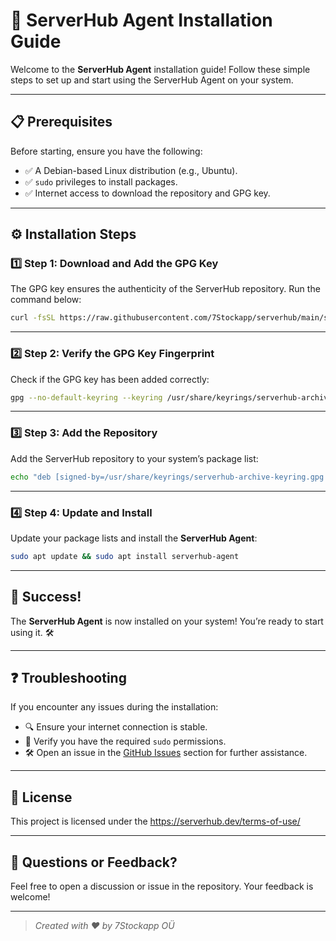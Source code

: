 # 🚀 ServerHub Agent Installation Guide

Welcome to the **ServerHub Agent** installation guide! Follow these simple steps to set up and start using the ServerHub Agent on your system.

---

## 📋 Prerequisites

Before starting, ensure you have the following:

- ✅ A Debian-based Linux distribution (e.g., Ubuntu).
- ✅ `sudo` privileges to install packages.
- ✅ Internet access to download the repository and GPG key.

---

## ⚙️ Installation Steps

### 1️⃣ Step 1: Download and Add the GPG Key

The GPG key ensures the authenticity of the ServerHub repository. Run the command below:

```bash
curl -fsSL https://raw.githubusercontent.com/7Stockapp/serverhub/main/serverhub.gpg | gpg --dearmor | sudo tee /usr/share/keyrings/serverhub-archive-keyring.gpg > /dev/null
```

---

### 2️⃣ Step 2: Verify the GPG Key Fingerprint

Check if the GPG key has been added correctly:

```bash
gpg --no-default-keyring --keyring /usr/share/keyrings/serverhub-archive-keyring.gpg --list-keys
```

---

### 3️⃣ Step 3: Add the Repository

Add the ServerHub repository to your system’s package list:

```bash
echo "deb [signed-by=/usr/share/keyrings/serverhub-archive-keyring.gpg arch=amd64] https://raw.githubusercontent.com/7Stockapp/serverhub/main/ stable main" | sudo tee /etc/apt/sources.list.d/serverhub.list
```

---

### 4️⃣ Step 4: Update and Install

Update your package lists and install the **ServerHub Agent**:

```bash
sudo apt update && sudo apt install serverhub-agent
```

---

## 🎉 Success!

The **ServerHub Agent** is now installed on your system! You’re ready to start using it. 🛠️

---

## ❓ Troubleshooting

If you encounter any issues during the installation:

- 🔍 Ensure your internet connection is stable.
- 🔑 Verify you have the required `sudo` permissions.
- 🛠️ Open an issue in the [GitHub Issues](https://github.com/7Stockapp/serverhub/issues) section for further assistance.

---

## 📄 License

This project is licensed under the https://serverhub.dev/terms-of-use/

---

## 💬 Questions or Feedback?

Feel free to open a discussion or issue in the repository. Your feedback is welcome!

---

> _Created with ❤️ by 7Stockapp OÜ_
